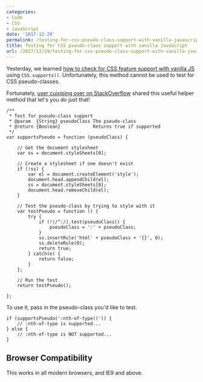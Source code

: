 ```yaml
---
categories:
- Code
- CSS
- JavaScript
date: '2017-12-29'
permalink: /testing-for-css-pseudo-class-support-with-vanilla-javascript/
title: Testing for CSS pseudo-class support with vanilla JavaScript
url: /2017/12/29/testing-for-css-pseudo-class-support-with-vanilla-javascript
---
```


Yesterday, we learned [how to check for CSS feature support with vanilla JS](https://gomakethings.com/testing-for-css-support-with-vanilla-javascript/) using `CSS.supports()`. Unfortunately, this method cannot be used to test for CSS pseudo-classes.

Fortunately, [user cuixiping over on StackOverflow](https://stackoverflow.com/a/41098605/1293256) shared this useful helper method that let's you do just that!

```lang-js
/**
 * Test for pseudo-class support
 * @param  {String} pseudoClass The pseudo-class
 * @return {Boolean}            Returns true if supported
 */
var supportsPseudo = function (pseudoClass) {

	// Get the document stylesheet
	var ss = document.styleSheets[0];

	// Create a stylesheet if one doesn't exist
	if (!ss) {
		var el = document.createElement('style');
		document.head.appendChild(el);
		ss = document.styleSheets[0];
		document.head.removeChild(el);
	}

	// Test the pseudo-class by trying to style with it
	var testPseudo = function () {
		try {
			if (!(/^:/).test(pseudoClass)) {
				pseudoClass = ':' + pseudoClass;
			}
			ss.insertRule('html' + pseudoClass + '{}', 0);
			ss.deleteRule(0);
			return true;
		} catch(e) {
			return false;
		}
	};

	// Run the test
	return testPseudo();

};
```

To use it, pass in the pseudo-class you'd like to test.

```lang-js
if (supportsPseudo(':nth-of-type()')) {
	// :nth-of-type is supported...
} else {
	// :nth-of-type is NOT supported...
}
```

## Browser Compatibility

This works in all modern browsers, and IE9 and above.